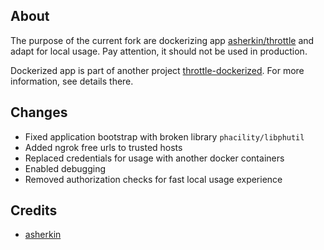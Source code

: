 ## About
The purpose of the current fork are dockerizing app [asherkin/throttle](https://github.com/asherkin/throttle) and adapt for local usage. Pay attention, it should not be used in production.

Dockerized app is part of another project [throttle-dockerized](https://github.com/webman/throttle-dockerized). For more information, see details there.

## Changes
- Fixed application bootstrap with broken library `phacility/libphutil`
- Added ngrok free urls to trusted hosts
- Replaced credentials for usage with another docker containers
- Enabled debugging
- Removed authorization checks for fast local usage experience

## Credits
- [asherkin](https://github.com/asherkin/)
